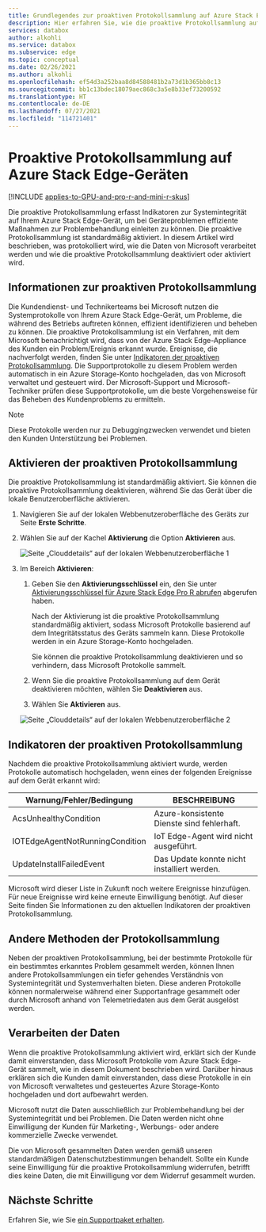 ```yaml
---
title: Grundlegendes zur proaktiven Protokollsammlung auf Azure Stack Edge Pro-Geräten
description: Hier erfahren Sie, wie die proaktive Protokollsammlung auf einem Azure Stack Edge Pro-Gerät ausgeführt und wie sie deaktiviert wird.
services: databox
author: alkohli
ms.service: databox
ms.subservice: edge
ms.topic: conceptual
ms.date: 02/26/2021
ms.author: alkohli
ms.openlocfilehash: ef54d3a252baa8d84588481b2a73d1b365bb8c13
ms.sourcegitcommit: bb1c13bdec18079aec868c3a5e8b33ef73200592
ms.translationtype: HT
ms.contentlocale: de-DE
ms.lasthandoff: 07/27/2021
ms.locfileid: "114721401"
---
```

# <a name="proactive-log-collection-on-your-azure-stack-edge-device"></a>Proaktive Protokollsammlung auf Azure Stack Edge-Geräten

[!INCLUDE [applies-to-GPU-and-pro-r-and-mini-r-skus](../../includes/azure-stack-edge-applies-to-gpu-pro-r-mini-r-sku.md)]

Die proaktive Protokollsammlung erfasst Indikatoren zur Systemintegrität auf Ihrem Azure Stack Edge-Gerät, um bei Geräteproblemen effiziente Maßnahmen zur Problembehandlung einleiten zu können. Die proaktive Protokollsammlung ist standardmäßig aktiviert. In diesem Artikel wird beschrieben, was protokolliert wird, wie die Daten von Microsoft verarbeitet werden und wie die proaktive Protokollsammlung deaktiviert oder aktiviert wird.

## <a name="about-proactive-log-collection"></a>Informationen zur proaktiven Protokollsammlung

Die Kundendienst- und Technikerteams bei Microsoft nutzen die Systemprotokolle von Ihrem Azure Stack Edge-Gerät, um Probleme, die während des Betriebs auftreten können, effizient identifizieren und beheben zu können. Die proaktive Protokollsammlung ist ein Verfahren, mit dem Microsoft benachrichtigt wird, dass von der Azure Stack Edge-Appliance des Kunden ein Problem/Ereignis erkannt wurde. Ereignisse, die nachverfolgt werden, finden Sie unter [Indikatoren der proaktiven Protokollsammlung](#proactive-log-collection-indicators). Die Supportprotokolle zu diesem Problem werden automatisch in ein Azure Storage-Konto hochgeladen, das von Microsoft verwaltet und gesteuert wird. Der Microsoft-Support und Microsoft-Techniker prüfen diese Supportprotokolle, um die beste Vorgehensweise für das Beheben des Kundenproblems zu ermitteln.

> [!NOTE]
> Diese Protokolle werden nur zu Debuggingzwecken verwendet und bieten den Kunden Unterstützung bei Problemen.


## <a name="enabling-proactive-log-collection"></a>Aktivieren der proaktiven Protokollsammlung

Die proaktive Protokollsammlung ist standardmäßig aktiviert. Sie können die proaktive Protokollsammlung deaktivieren, während Sie das Gerät über die lokale Benutzeroberfläche aktivieren. 

1. Navigieren Sie auf der lokalen Webbenutzeroberfläche des Geräts zur Seite **Erste Schritte**.

2. Wählen Sie auf der Kachel **Aktivierung** die Option **Aktivieren** aus. 

    ![Seite „Clouddetails“ auf der lokalen Webbenutzeroberfläche 1](./media/azure-stack-edge-pro-r-deploy-activate/activate-1.png)

3. Im Bereich **Aktivieren**:

   1. Geben Sie den **Aktivierungsschlüssel** ein, den Sie unter [Aktivierungsschlüssel für Azure Stack Edge Pro R abrufen](azure-stack-edge-pro-r-deploy-prep.md#get-the-activation-key) abgerufen haben.

      Nach der Aktivierung ist die proaktive Protokollsammlung standardmäßig aktiviert, sodass Microsoft Protokolle basierend auf dem Integritätsstatus des Geräts sammeln kann. Diese Protokolle werden in ein Azure Storage-Konto hochgeladen. 

      Sie können die proaktive Protokollsammlung deaktivieren und so verhindern, dass Microsoft Protokolle sammelt.

   1. Wenn Sie die proaktive Protokollsammlung auf dem Gerät deaktivieren möchten, wählen Sie **Deaktivieren** aus.

   1. Wählen Sie **Aktivieren** aus.

   ![Seite „Clouddetails“ auf der lokalen Webbenutzeroberfläche 2](./media/azure-stack-edge-pro-r-deploy-activate/activate-2.png)

## <a name="proactive-log-collection-indicators"></a>Indikatoren der proaktiven Protokollsammlung

Nachdem die proaktive Protokollsammlung aktiviert wurde, werden Protokolle automatisch hochgeladen, wenn eines der folgenden Ereignisse auf dem Gerät erkannt wird:  


|Warnung/Fehler/Bedingung  |BESCHREIBUNG  |
|---------|---------|
|AcsUnhealthyCondition     |Azure-konsistente Dienste sind fehlerhaft.         |
|IOTEdgeAgentNotRunningCondition      |IoT Edge-Agent wird nicht ausgeführt.         |
|UpdateInstallFailedEvent | Das Update konnte nicht installiert werden.        |

 
Microsoft wird dieser Liste in Zukunft noch weitere Ereignisse hinzufügen. Für neue Ereignisse wird keine erneute Einwilligung benötigt. Auf dieser Seite finden Sie Informationen zu den aktuellen Indikatoren der proaktiven Protokollsammlung.    
 

## <a name="other-log-collection-methods"></a>Andere Methoden der Protokollsammlung

Neben der proaktiven Protokollsammlung, bei der bestimmte Protokolle für ein bestimmtes erkanntes Problem gesammelt werden, können Ihnen andere Protokollsammlungen ein tiefer gehendes Verständnis von Systemintegrität und Systemverhalten bieten. Diese anderen Protokolle können normalerweise während einer Supportanfrage gesammelt oder durch Microsoft anhand von Telemetriedaten aus dem Gerät ausgelöst werden.

## <a name="handling-data"></a>Verarbeiten der Daten

Wenn die proaktive Protokollsammlung aktiviert wird, erklärt sich der Kunde damit einverstanden, dass Microsoft Protokolle vom Azure Stack Edge-Gerät sammelt, wie in diesem Dokument beschrieben wird. Darüber hinaus erklären sich die Kunden damit einverstanden, dass diese Protokolle in ein von Microsoft verwaltetes und gesteuertes Azure Storage-Konto hochgeladen und dort aufbewahrt werden.

Microsoft nutzt die Daten ausschließlich zur Problembehandlung bei der Systemintegrität und bei Problemen. Die Daten werden nicht ohne Einwilligung der Kunden für Marketing-, Werbungs- oder andere kommerzielle Zwecke verwendet. 

Die von Microsoft gesammelten Daten werden gemäß unseren standardmäßigen Datenschutzbestimmungen behandelt. Sollte ein Kunde seine Einwilligung für die proaktive Protokollsammlung widerrufen, betrifft dies keine Daten, die mit Einwilligung vor dem Widerruf gesammelt wurden.

## <a name="next-steps"></a>Nächste Schritte

Erfahren Sie, wie Sie [ein Supportpaket erhalten](azure-stack-edge-gpu-troubleshoot.md#collect-support-package).